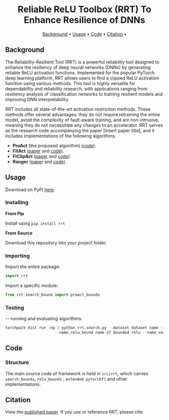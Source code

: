 <h1 align="center">
  <br/>
    Reliable ReLU Toolbox (RRT) To Enhance Resilience of DNNs 
  </br>
</h1>
<p align="center">
<a href="#background">Background</a> •
<a href="#usage">Usage</a> •
<a href="#code">Code</a> •
<a href="#citation">Citation</a> •
</p>

## Background
The Reliability-Resilient Tool (RRT) is a powerful reliability tool designed to enhance the resiliency of deep neural networks (DNNs) by generating reliable ReLU activation functions. Implemented for the popular PyTorch deep learning platform, RRT allows users to find a clipped ReLU activation function using various methods. This tool is highly versatile for dependability and reliability research, with applications ranging from resiliency analysis of classification networks to training resilient models and improving DNN interpretability.

RRT includes all state-of-the-art activation restriction methods. These methods offer several advantages: they do not require retraining the entire model, avoid the complexity of fault-aware training, and are non-intrusive, meaning they do not necessitate any changes to an accelerator. RRT serves as the research code accompanying the paper [insert paper title], and it includes implementations of the following algorithms:

* **ProAct** (the proposed algorithm) ([code](https://github.com/hamidmousavi0/reliable-relu-toolbox/blob/master/src/search_bound/proact.py)).
* **FitAct** ([paper](https://arxiv.org/pdf/2112.13544) and [code](https://github.com/hamidmousavi0/reliable-relu-toolbox/blob/master/src/search_bound/fitact.py)).
* **FtClipAct** ([paper](https://arxiv.org/pdf/1912.00941) and [code](https://github.com/hamidmousavi0/reliable-relu-toolbox/blob/master/src/search_bound/ftclip.py)).
* **Ranger** ([paper](https://arxiv.org/pdf/2003.13874) and [code](https://github.com/hamidmousavi0/reliable-relu-toolbox/blob/master/src/search_bound/ranger.py)).

## Usage

Download on PyPI [here]().

### Installing

**From Pip**

Install using `pip install rrt`

**From Source**

Download this repository into your project folder.

### Importing

Import the entire package:

```python
import rrt
```

Import a specific module:

```python
from rrt.search_bound import proact_bounds 
```

### Testing
-- running and evaluating algorithms: 
```python
torchpack dist-run -np 1 python rrt.search.py --dataset dataset name --data_path path to the dataset --model then name of the model --init_from pretrained file path \
                      --name_relu_bound name of bounded relu --name_serach_bound name of search algorithm --bounds_type type of thresholds --bitflip value representaiton
```


## Code

### Structure

The main source code of framework is held in `src/rrt`, which carries `search_bounds`, `relu_bounds` , `extended pytorchfi` and other  implementations.


## Citation

View the [published paper](). If you use or reference RRT, please cite:

```

```
